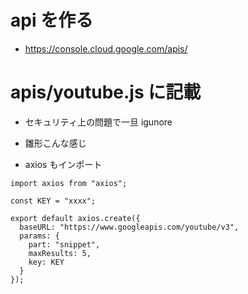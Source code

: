 # api を作る

- https://console.cloud.google.com/apis/

# apis/youtube.js に記載

- セキュリティ上の問題で一旦 igunore

- 雛形こんな感じ
- axios もインポート

```
import axios from "axios";

const KEY = "xxxx";

export default axios.create({
  baseURL: "https://www.googleapis.com/youtube/v3",
  params: {
    part: "snippet",
    maxResults: 5,
    key: KEY
  }
});

```
